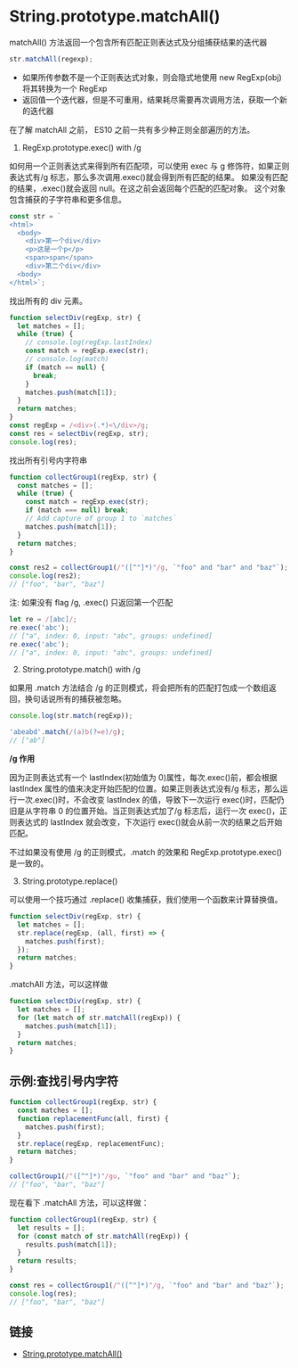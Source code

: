 # String.prototype.matchAll()

matchAll() 方法返回一个包含所有匹配正则表达式及分组捕获结果的迭代器

```js
str.matchAll(regexp);
```

- 如果所传参数不是一个正则表达式对象，则会隐式地使用 new RegExp(obj) 将其转换为一个 RegExp
- 返回值一个迭代器，但是不可重用，结果耗尽需要再次调用方法，获取一个新的迭代器

在了解 matchAll 之前， ES10 之前一共有多少种正则全部遍历的方法。

1. RegExp.prototype.exec() with /g

如何用一个正则表达式来得到所有匹配项，可以使用 exec 与 g 修饰符，如果正则表达式有/g 标志，那么多次调用.exec()就会得到所有匹配的结果。 如果没有匹配的结果，.exec()就会返回 null。在这之前会返回每个匹配的匹配对象。 这个对象包含捕获的子字符串和更多信息。

```js
const str = `
<html>
  <body>
    <div>第一个div</div>
    <p>这是一个p</p>
    <span>span</span>
    <div>第二个div</div>
  <body>
</html>`;
```

找出所有的 div 元素。

```js
function selectDiv(regExp, str) {
  let matches = [];
  while (true) {
    // console.log(regExp.lastIndex)
    const match = regExp.exec(str);
    // console.log(match)
    if (match == null) {
      break;
    }
    matches.push(match[1]);
  }
  return matches;
}
const regExp = /<div>(.*)<\/div>/g;
const res = selectDiv(regExp, str);
console.log(res);
```

找出所有引号内字符串

```js
function collectGroup1(regExp, str) {
  const matches = [];
  while (true) {
    const match = regExp.exec(str);
    if (match === null) break;
    // Add capture of group 1 to `matches`
    matches.push(match[1]);
  }
  return matches;
}

const res2 = collectGroup1(/"([^"]*)"/g, `"foo" and "bar" and "baz"`);
console.log(res2);
// ["foo", "bar", "baz"]
```

注: 如果没有 flag /g, .exec() 只返回第一个匹配

```js
let re = /[abc]/;
re.exec('abc');
// ["a", index: 0, input: "abc", groups: undefined]
re.exec('abc');
// ["a", index: 0, input: "abc", groups: undefined]
```

2. String.prototype.match() with /g

如果用 .match 方法结合 /g 的正则模式，将会把所有的匹配打包成一个数组返回，换句话说所有的捕获被忽略。

```js
console.log(str.match(regExp));
```

```js
'abeabd'.match(/(a)b(?=e)/g);
// ["ab"]
```

**/g 作用**

因为正则表达式有一个 lastIndex(初始值为 0)属性，每次.exec()前，都会根据 lastIndex 属性的值来决定开始匹配的位置。如果正则表达式没有/g 标志，那么运行一次.exec()时，不会改变 lastIndex 的值，导致下一次运行 exec()时，匹配仍旧是从字符串 0 的位置开始。当正则表达式加了/g 标志后，运行一次 exec()，正则表达式的 lastIndex 就会改变，下次运行 exec()就会从前一次的结果之后开始匹配。

不过如果没有使用 /g 的正则模式，.match 的效果和 RegExp.prototype.exec() 是一致的。

3. String.prototype.replace()

可以使用一个技巧通过 .replace() 收集捕获，我们使用一个函数来计算替换值。

```js
function selectDiv(regExp, str) {
  let matches = [];
  str.replace(regExp, (all, first) => {
    matches.push(first);
  });
  return matches;
}
```

.matchAll 方法，可以这样做

```js
function selectDiv(regExp, str) {
  let matches = [];
  for (let match of str.matchAll(regExp)) {
    matches.push(match[1]);
  }
  return matches;
}
```

## 示例:查找引号内字符

```js
function collectGroup1(regExp, str) {
  const matches = [];
  function replacementFunc(all, first) {
    matches.push(first);
  }
  str.replace(regExp, replacementFunc);
  return matches;
}

collectGroup1(/"([^"]*)"/gu, `"foo" and "bar" and "baz"`);
// ["foo", "bar", "baz"]
```

现在看下 .matchAll 方法，可以这样做：

```js
function collectGroup1(regExp, str) {
  let results = [];
  for (const match of str.matchAll(regExp)) {
    results.push(match[1]);
  }
  return results;
}

const res = collectGroup1(/"([^"]*)"/g, `"foo" and "bar" and "baz"`);
console.log(res);
// ["foo", "bar", "baz"]
```

## 链接

- [String.prototype.matchAll()](https://developer.mozilla.org/zh-CN/docs/Web/JavaScript/Reference/Global_Objects/String/matchAll)
